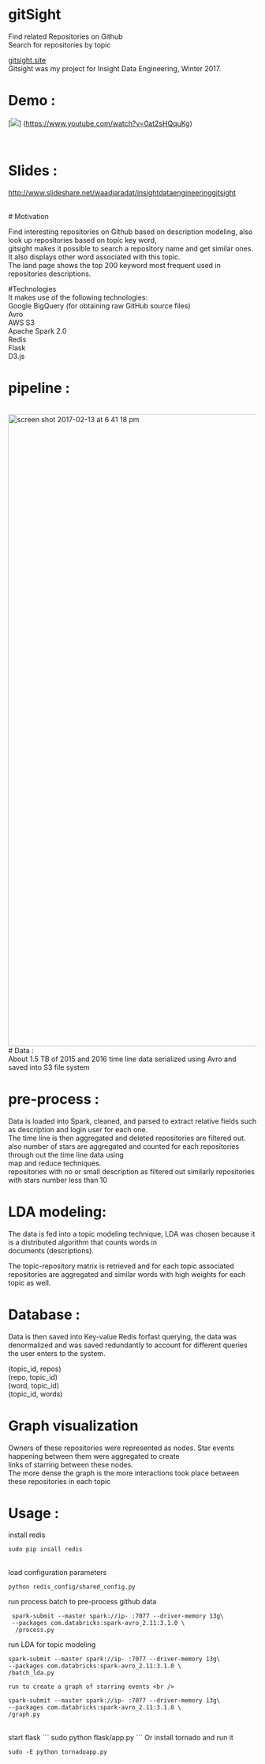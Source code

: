 # gitSight <br /> 
Find related Repositories on Github <br /> 
Search for repositories by topic <br /> 

[gitsight.site](http://www.gitsight.site) <br />
Gitsight was my project for Insight Data Engineering, Winter 2017. <br /> 

# Demo : <br /> 

[![](http://img.youtube.com/vi/0at2sHQquKg/0.jpg)]
(https://www.youtube.com/watch?v=0at2sHQquKg)

 <br /> 

# Slides : <br /> 
http://www.slideshare.net/waadjaradat/insightdataengineeringgitsight <br /> 


 <br /> 
# Motivation

Find interesting repositories on Github based on description modeling, also look up repositories based on topic key word, <br /> gitsight makes it possible to search a repository name and get similar ones. It also displays other word associated with this topic. <br /> The land page shows the top 200 keyword most frequent used in repositories descriptions.  <br />


#Technologies <br />
It makes use of the following technologies:
 <br />
Google BigQuery (for obtaining raw GitHub source files) <br />
Avro <br />
AWS S3 <br />
Apache Spark 2.0 <br />
Redis  <br />
Flask  <br />
D3.js  <br />

# pipeline :
<br />
<img width="1279" alt="screen shot 2017-02-13 at 6 41 18 pm" src="https://cloud.githubusercontent.com/assets/8670178/22912783/1089051a-f21c-11e6-9f95-fae81be8967d.png">

<br />
# Data : <br />
About 1.5 TB of 2015 and 2016 time line data serialized using Avro and saved into S3 file system  <br />

# pre-process :<br />
Data is loaded into Spark, cleaned, and parsed to extract relative fields such as description and login user for each one. <br />
The time line is then aggregated and deleted repositories are filtered out. <br />
also number of stars are aggregated and counted for each repositories through out the time line data using<br />
map and reduce techniques. <br />
repositories with no or small description as filtered out similarly repositories with stars number less than 10 <br />

# LDA modeling: <br />
The data is fed into a topic modeling technique, LDA was chosen because it is a distributed algorithm that counts words in<br /> documents (descriptions).<br />

The topic-repository matrix is retrieved and for each topic associated repositories are aggregated and similar words with high weights for each topic as well. <br />

# Database :<br />

Data is then saved into  Key-value Redis forfast querying, the data was denormalized and was saved redundantly to account for different queries the user enters to the system. <br />

(topic_id, repos)<br />
(repo, topic_id)<br />
(word, topic_id)<br />
(topic_id, words) <br />


# Graph visualization <br />
Owners of these repositories were represented as nodes. Star events happening between them were aggregated to create <br /> links of starring between these nodes. <br />
The more dense the graph is the more interactions took place between these repositories in each topic <br />


# Usage : <br />
install redis 
<br />
``` 
sudo pip insall redis 
```
<br />
load configuration parameters <br />

```
python redis_config/shared_config.py
```
run process batch to pre-process github data <br />
```
 spark-submit --master spark://ip- :7077 --driver-memory 13g\
 --packages com.databricks:spark-avro_2.11:3.1.0 \
  /process.py
  ```
  run LDA for topic modeling <br />
  ```
spark-submit --master spark://ip- :7077 --driver-memory 13g\
 --packages com.databricks:spark-avro_2.11:3.1.0 \
  /batch_lda.py
  ```
    run to create a graph of starring events <br />
   ```
   spark-submit --master spark://ip- :7077 --driver-memory 13g\
 --packages com.databricks:spark-avro_2.11:3.1.0 \
  /graph.py
  ```
  
 <br />
 start flask 
  ```
 sudo python flask/app.py
 ```
 Or install tornado and run it 
 
 ```
 sudo -E python tornadoapp.py
 ```
